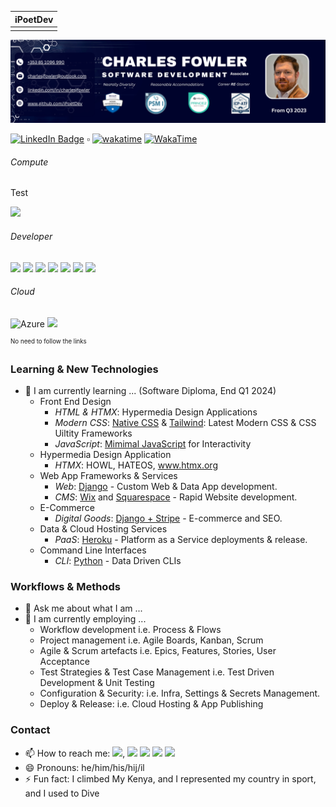 <!--
    **iPoetDev/Ipoetdev** is a ✨ _special_ ✨ repository because its `README.md` (this file) appears on your GitHub profile.
-->
| iPoetDev |
| :---|
| | 
[![](assets/img/Email-Charles-J-Fowler-Contact-SoftwareDevelopment.png)](https://github.com/iPoetDev "Charles J Fowler's GitHub")

[![LinkedIn Badge](https://img.shields.io/badge/Follow%20Me%20%20on%20LinkedIn-0A66C2?logo=linkedin&logoColor=fff&style=flat)](www.linkedin.com/comm/mynetwork/discovery-see-all?usecase=PEOPLE_FOLLOWS&followMember=charlesjfowler "Call to Action: Follow me on LinkedIn: Charles J Fowler")  ▫  [![wakatime](https://wakatime.com/badge/user/2027c27d-0bab-4d7c-bfed-5d0b21285657.svg)](https://wakatime.com/@2027c27d-0bab-4d7c-bfed-5d0b21285657)  [![ WakaTime ](https://img.shields.io/badge/WakaTime%20Coding%20Activities-wakatime?logo=wakatime&logoColor=white&labelColor=grey&color=0A66C2)]((https://wakatime.com/@ipoetdev))

###### Compute

Test

![](https://badgen.net/badge/icon/windows?icon=windows&label)

###### Developer

![](https://badgen.net/badge/icon/git?icon=git&label) ![](https://badgen.net/badge/icon/github?icon=github&label) ![](https://badgen.net/badge/icon/gitlab?icon=gitlab&label) ![](https://badgen.net/badge/icon/jira?icon=jira&label) ![](https://badgen.net/badge/icon/maven?icon=maven&label) ![](https://badgen.net/badge/icon/nuget?icon=nuget&label) ![](https://badgen.net/badge/icon/terminal?icon=terminal&label)

###### Cloud

![](https://badgen.net/badge/Azure/azure%20fundamentals?icon=azure&label  "Azure") ![](https://badgen.net/badge/AWS/aws?icon=amazonaws&label)

<small><sup>No need to follow the links</sup></small>

### Learning & New Technologies

- 🌱 I am currently learning ... (Software Diploma, End Q1 2024)
    - Front End Design
        - *HTML & HTMX*: Hypermedia Design Applications
        - *Modern CSS*: <ins>Native CSS</ins> & <ins>Tailwind</ins>: Latest Modern CSS & CSS Uiltity Frameworks
        - *JavaScript*: <ins>Mimimal JavaScript</ins> for Interactivity
    - Hypermedia Design Application
        - *HTMX*: HOWL, HATEOS, www.htmx.org
    - Web App Frameworks & Services
        - *Web*: <ins>Django</ins> - Custom Web & Data App development.
        - *CMS*: <ins>Wix</ins> and <ins>Squarespace</ins> - Rapid Website development.
    - E-Commerce
        - *Digital Goods*:   <ins>Django + Stripe</ins> - E-commerce and SEO.
    - Data & Cloud Hosting Services
        - *PaaS*: <ins>Heroku</ins> - Platform as a Service deployments & release.
    - Command Line Interfaces
        - *CLI*: <ins>Python</ins> - Data Driven CLIs

### Workflows & Methods

- 💬 Ask me about what I am ...
- 🌱 I am currently employing ...
    - Workflow development i.e. Process & Flows
    - Project management i.e. Agile Boards, Kanban, Scrum
    - Agile & Scrum artefacts i.e. Epics, Features, Stories, User Acceptance
    - Test Strategies & Test Case Management i.e. Test Driven Development & Unit Testing
    - Configuration & Security: i.e. Infra, Settings & Secrets Management.
    - Deploy & Release: i.e. Cloud Hosting & App Publishing

### Contact

- 📫 How to reach me: [![](https://img.shields.io/badge/LinkTree-%F0%9F%94%97%20Charles%20J%20Fowler%20%F0%9F%94%97-blue?logo=linktree)](https://linktr.ee/charlesjfowler), ![](https://badgen.net/badge/icon/discord?icon=discord&label) ![](https://badgen.net/badge/icon/slack?icon=slack&label) ![](https://badgen.net/badge/icon/telegram?icon=telegram&label) ![](https://badgen.net/badge/icon/twitter?icon=twitter&label)
- 😄 Pronouns: he/him/his/hij/il
- ⚡ Fun fact: I climbed My Kenya, and I represented my country in sport, and I used to Dive

<!--

Here are some ideas to get you started:

- 🔭 I’m currently working on ...
- 🌱 I’m currently learning ...
- 🤔 I’m looking for help with ...
- 💬 Ask me about ...
- ⚡ Fun fact: ...
-->
